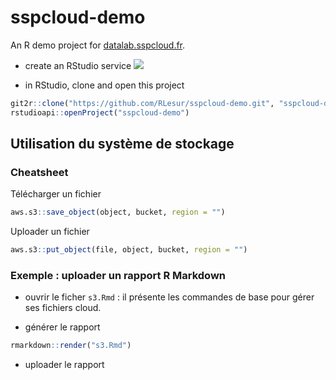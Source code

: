 # sspcloud-demo

An R demo project for [datalab.sspcloud.fr](https://datalab.sspcloud.fr).

- create an RStudio service [![](https://img.shields.io/badge/SSPCloud-RStudio-%2376abdd)](https://datalab.sspcloud.fr/my-lab/catalogue/inseefrlab-datascience/rstudio/deploiement)

- in RStudio, clone and open this project
```r
git2r::clone("https://github.com/RLesur/sspcloud-demo.git", "sspcloud-demo")
rstudioapi::openProject("sspcloud-demo")
```

## Utilisation du système de stockage

### Cheatsheet

Télécharger un fichier

```r
aws.s3::save_object(object, bucket, region = "")
```

Uploader un fichier

```r
aws.s3::put_object(file, object, bucket, region = "")
```

### Exemple : uploader un rapport R Markdown

- ouvrir le ficher `s3.Rmd` : il présente les commandes de base pour gérer ses fichiers cloud.

- générer le rapport
```r
rmarkdown::render("s3.Rmd")
```

- uploader le rapport
```r

```